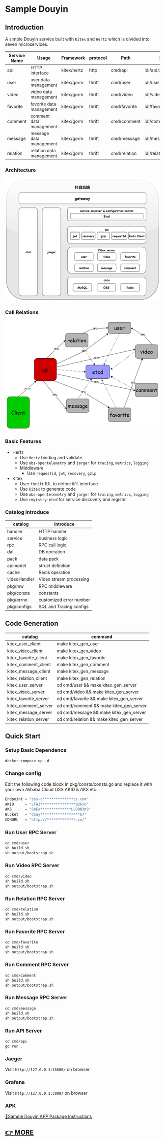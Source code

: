 # Sample Douyin

## Introduction
A simple Douyin service built with `Kitex` and `Hertz` which is divided into seven microservices.

| Service Name | Usage                    | Framework   | protocol | Path         | IDL                 |
|--------------|--------------------------|-------------|----------|--------------|---------------------|
| api          | HTTP interface           | kitex/hertz | http     | cmd/api      | idl/api.thrift      |
| user         | user data management     | kitex/gorm  | thrift   | cmd/user     | idl/user.thrift     |
| video        | video data management    | kitex/gorm  | thrift   | cmd/video    | idl/video.thrift    |
| favorite     | favorite data management | kitex/gorm  | thrift   | cmd/favorite | idl/favorite.thrift |
| comment      | comment data management  | kitex/gorm  | thrift   | cmd/comment  | idl/comment.thrift  |
| message      | message data management  | kitex/gorm  | thrift   | cmd/message  | idl/message.thrift  |
| relation     | relation data management | kitex/gorm  | thrift   | cmd/relation | idl/relation.thrift |

### Architecture

![Architecture](./images/architecture.jpg)

### Call Relations

![Call Relations](./images/call-relation.jpg)

### Basic Features

- Hertz
  - Use `Hertz` binding and validate
  - Use `obs-opentelemetry` and `jarger` for `tracing`, `metrics`, `logging`
  - Middleware
    - Use `requestid`, `jwt`, `recovery`, `gzip`
- Kitex
  - User `thrift` IDL to define `RPC` interface
  - Use `kitex` to generate code
  - Use `obs-opentelemetry` and `jarger` for `tracing`, `metrics`, `logging`
  - Use `registry-etcd` for service discovery and register

### Catalog Introduce

| catalog       | introduce               |
|---------------|-------------------------|
| handler       | HTTP handler            |
| service       | business logic          |
| rpc           | RPC call logic          |
| dal           | DB operation            |
| pack          | data pack               |
| apimodel      | struct definition       |
| cache         | Redis operation         |
| videoHandler  | Video stream processing |
| pkg/mw        | RPC middleware          |
| pkg/consts    | constants               |
| pkg/errno     | customized error number |
| pkg/configs   | SQL and Tracing configs |

## Code Generation

| catalog               | command                              |
|-----------------------|--------------------------------------|
| kitex_user_client     | make kitex_gen_user                  |
| kitex_video_client    | make kitex_gen_video                 |
| kitex_favorite_client | make kitex_gen_favorite              |
| kitex_comment_client  | make kitex_gen_comment               |
| kitex_message_client  | make kitex_gen_message               |
| kitex_relation_client | make kitex_gen_relation              |
| kitex_user_server     | cd cmd/user && make kitex_gen_server |
| kitex_video_server    | cd cmd/video && make kitex_gen_server |
| kitex_favorite_server | cd cmd/favorite && make kitex_gen_server |
| kitex_comment_server  | cd cmd/comment && make kitex_gen_server |
| kitex_message_server  | cd cmd/message && make kitex_gen_server |
| kitex_relation_server | cd cmd/relation && make kitex_gen_server |

## Quick Start

### Setup Basic Dependence

```shell
docker-compose up -d
```

### Change config
Edit the following code block in pkg/consts/consts.go and replace it with your own Alibaba Cloud OSS AKID & AKS etc.
```go
Endpoint = "oss-c**************cs.com"
AKID     = "LTAI****************92kxo"
AKS      = "SmEa**************LuS9N3K9"
Bucket   = "douy******************67"
CDNURL   = "http://*************.cn/"
```

### Run User RPC Server

```shell
cd cmd/user
sh build.sh
sh output/bootstrap.sh
```

### Run Video RPC Server

```shell
cd cmd/video
sh build.sh
sh output/bootstrap.sh
```

### Run Relation RPC Server

```shell
cd cmd/relation
sh build.sh
sh output/bootstrap.sh
```

### Run Favorite RPC Server

```shell
cd cmd/favorite
sh build.sh
sh output/bootstrap.sh
```

### Run Comment RPC Server

```shell
cd cmd/comment
sh build.sh
sh output/bootstrap.sh
```
### Run Message RPC Server

```shell
cd cmd/message
sh build.sh
sh output/bootstrap.sh
```
### Run API Server

```shell
cd cmd/api
go run .
```
### Jaeger

Visit `http://127.0.0.1:16686/` on browser

### Grafana

Visit `http://127.0.0.1:3000/` on browser

### APK

[:memo:Sample Douyin APP Package Instructions](https://bytedance.feishu.cn/docs/doccnM9KkBAdyDhg8qaeGlIz7S7#quPkfu)

## [:point_right: MORE](https://a6i0rzkzjm.feishu.cn/docx/Xa8sdTIGJopWrNxYgeVcrmxPnKe#doxcnPDVQrEZq14hwckf1K1Taqg)

